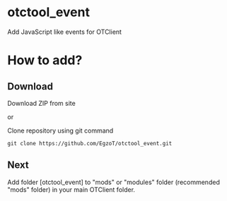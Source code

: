 # otctool_event

Add JavaScript like events for OTClient

# How to add?

## Download

Download ZIP from site

or

Clone repository using git command

```
git clone https://github.com/EgzoT/otctool_event.git
```

## Next

Add folder [otctool_event] to "mods" or "modules" folder (recommended "mods" folder) in your main OTClient folder.
